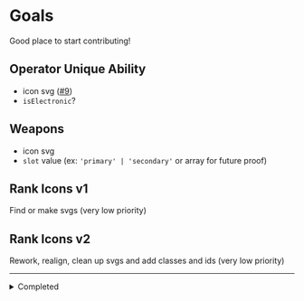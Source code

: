 # Goals

Good place to start contributing!

## Operator Unique Ability

- icon svg ([#9](https://github.com/danielwerg/r6data/issues/9))
- `isElectronic`?
<!-- - `subType`? (ex: Brava: `type: 'count'`, `subType: 'recharge_count'`) -->

## Weapons

- icon svg
- `slot` value (ex: `'primary' | 'secondary'` or array for future proof)

## Rank Icons v1

Find or make svgs (very low priority)

## Rank Icons v2

Rework, realign, clean up svgs and add classes and ids (very low priority)

---

<details>
<summary>Completed</summary>

- Operarator Weapon Attachments
  - Icon svg
  - primary, secondary, slug, sights, barrels, grips, under barrels

</details>
